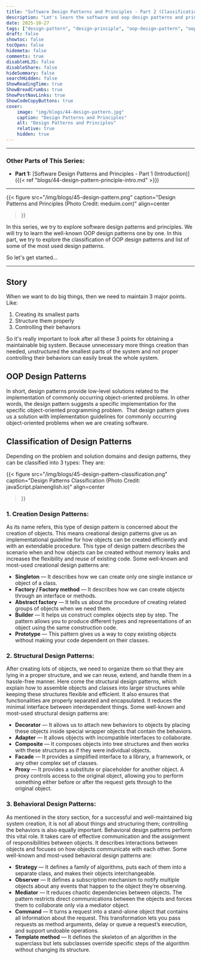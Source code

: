 ```yaml
---
title: "Software Design Patterns and Principles - Part 2 (Classification and Most Used Design Patterns)"
description: "Let's learn the software and oop design patterns and principles!"
date: 2025-10-27
tags: ["design-pattern", "design-principle", "oop-design-pattern", "oop-design-principle", "software-design-pattern"]
draft: false
showtoc: false
tocOpen: false
hidemeta: false
comments: true
disableHLJS: false
disableShare: false
hideSummary: false
searchHidden: false
ShowReadingTime: true
ShowBreadCrumbs: true
ShowPostNavLinks: true
ShowCodeCopyButtons: true
cover:
    image: "img/blogs/44-design-pattern.jpg"
    caption: "Design Patterns and Principles"
    alt: "Design Patterns and Principles"
    relative: true
    hidden: true
---
```


---
### Other Parts of This Series:
- **Part 1:** [Software Design Patterns and Principles - Part 1 (Introduction)]({{< ref "blogs/44-design-pattern-principle-intro.md" >}})
---

{{< figure
    src="/img/blogs/45-design-pattern.png"
    caption="Design Patterns and Principles (Photo Credit: meduim.com)"
    align=center
>}}

In this series, we try to explore software design patterns and principles. We will try to learn the well-known OOP design patterns one by one. In this part, we try to explore the classification of OOP design patterns and list of some of the most used design patterns.

So let's get started...

---

## Story
When we want to do big things, then we need to maintain 3 major points. Like: 
1. Creating its smallest parts
2. Structure them properly
3. Controlling their behaviors

So it's really important to look after all these 3 points for obtaining a maintainable big system. Because unnecessary more things creation than needed, unstructured the smallest parts of the system and not proper controlling their behaviors can easily break the whole system.

## OOP Design Patterns
In short, design patterns provide low-level solutions related to the implementation of commonly occurring object-oriented problems. In other words, the design pattern suggests a specific implementation for the specific object-oriented programming problem.  That design pattern gives us a solution with implementation guidelines for commonly occurring object-oriented problems when we are creating software.

## Classification of Design Patterns
Depending on the problem and solution domains and design patterns, they can be classified into 3 types: They are:


{{< figure
    src="/img/blogs/45-design-pattern-classification.png"
    caption="Design Patterns Classification (Photo Credit: javaScript.plainenglish.io)"
    align=center
>}}

### 1. Creation Design Patterns:
As its name refers, this type of design pattern is concerned about the creation of objects. This means creational design patterns give us an implementational guideline for how objects can be created efficiently and with an extendable procedure. This type of design pattern describes the scenario when and how objects can be created without memory leaks and increases the flexibility and reuse of existing code. Some well-known and most-used creational design patterns are:
- **Singleton** — It describes how we can create only one single instance or object of a class.
- **Factory / Factory method** — It describes how we can create objects through an interface or methods.
- **Abstract factory** — It tells us about the procedure of creating related groups of objects when we need them.
- **Builder** — It helps us construct complex objects step by step. The pattern allows you to produce different types and representations of an object using the same construction code.
- **Prototype** — This pattern gives us a way to copy existing objects without making your code dependent on their classes.

### 2. Structural Design Patterns:
After creating lots of objects, we need to organize them so that they are lying in a proper structure, and we can reuse, extend, and handle them in a hassle-free manner. Here come the structural design patterns, which explain how to assemble objects and classes into larger structures while keeping these structures flexible and efficient. It also ensures that functionalities are properly separated and encapsulated. It reduces the minimal interface between interdependent things. Some well-known and most-used structural design patterns are:
- **Decorator** — It allows us to attach new behaviors to objects by placing these objects inside special wrapper objects that contain the behaviors.
- **Adapter** — It allows objects with incompatible interfaces to collaborate.
- **Composite** — It composes objects into tree structures and then works with these structures as if they were individual objects.
- **Facade** — It provides a simplified interface to a library, a framework, or any other complex set of classes.
- **Proxy** — It provides a substitute or placeholder for another object. A proxy controls access to the original object, allowing you to perform something either before or after the request gets through to the original object.

### 3. Behavioral Design Patterns:
As mentioned in the story section, for a successful and well-maintained big system creation, it is not all about things and structuring them; controlling the behaviors is also equally important. Behavioral design patterns perform this vital role. It takes care of effective communication and the assignment of responsibilities between objects. It describes interactions between objects and focuses on how objects communicate with each other. Some well-known and most-used behavioral design patterns are:
- **Strategy** — It defines a family of algorithms, puts each of them into a separate class, and makes their objects interchangeable.
- **Observer** — It defines a subscription mechanism to notify multiple objects about any events that happen to the object they’re observing.
- **Mediator** — It reduces chaotic dependencies between objects. The pattern restricts direct communications between the objects and forces them to collaborate only via a mediator object.
- **Command** — It turns a request into a stand-alone object that contains all information about the request. This transformation lets you pass requests as method arguments, delay or queue a request’s execution, and support undoable operations.
- **Template method** — It defines the skeleton of an algorithm in the superclass but lets subclasses override specific steps of the algorithm without changing its structure.
